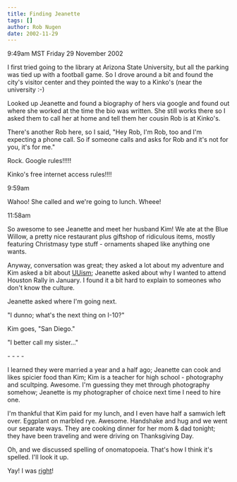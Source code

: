 ```yaml
---
title: Finding Jeanette
tags: []
author: Rob Nugen
date: 2002-11-29
---
```


<p class=date>9:49am MST Friday 29 November 2002</p>

<p>I first tried going to the library at Arizona State University, but
all the parking was tied up with a football game.  So I drove around a
bit and found the city's visitor center and they pointed the way to a
Kinko's (near the university :-)</p>

<p>Looked up Jeanette and found a biography of hers via google and
found out where she worked at the time the bio was written.  She still
works there so I asked them to call her at home and tell them her
cousin Rob is at Kinko's.</p>

<p>There's another Rob here, so I said, "Hey Rob, I'm Rob, too and I'm
expecting a phone call.  So if someone calls and asks for Rob and it's
not for you, it's for me."</p>

<p>Rock.  Google rules!!!!!</p>

<p>Kinko's free internet access rules!!!!</p>

<p class=date>9:59am</p>

<p>Wahoo!  She called and we're going to lunch.  Wheee!</p>

<p class=date>11:58am</p>

<p>So awesome to see Jeanette and meet her husband Kim!  We ate at the
Blue Willow, a pretty nice restaurant plus giftshop of ridiculous
items, mostly featuring Christmasy type stuff - ornaments shaped like
anything one wants.</p>

<p>Anyway, conversation was great; they asked a lot about my adventure
and Kim asked a bit about <a href="http://www.uua.org">UUism</a>;
Jeanette asked about why I wanted to attend Houston Rally in January.
I found it a bit hard to explain to someones who don't know the
culture.</p>

<p>Jeanette asked where I'm going next.</p>

<p>"I dunno; what's the next thing on I-10?"</p>

<p>Kim goes, "San Diego."</p>

<p>"I better call my sister..."</p>

<p>- - - -</p>

<p>I learned they were married a year and a half ago; Jeanette can
cook and likes spicier food than Kim; Kim is a teacher for high school
- photography and scultping.  Awesome.  I'm guessing they met through
photography somehow; Jeanette is my photographer of choice next time I
need to hire one.</p>

<p>I'm thankful that Kim paid for my lunch, and I even have half a
samwich left over.  Eggplant on marbled rye.  Awesome.  Handshake and
hug and we went our separate ways.  They are cooking dinner for her
mom & dad tonight; they have been traveling and were driving on
Thanksgiving Day.</p>

<p>Oh, and we discussed spelling of onomatopoeia.  That's how I think
it's spelled.  I'll look it up.</p>

<p>Yay!  I was <a
href="http://www.m-w.com/cgi-bin/dictionary?va=onomatopoeia">right</a>!</p>
